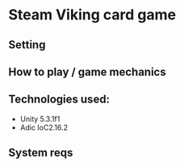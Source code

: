# Steam Viking card game

## Setting

## How to play / game mechanics

## Technologies used:
* Unity 5.3.1f1
* Adic IoC2.16.2

## System reqs
